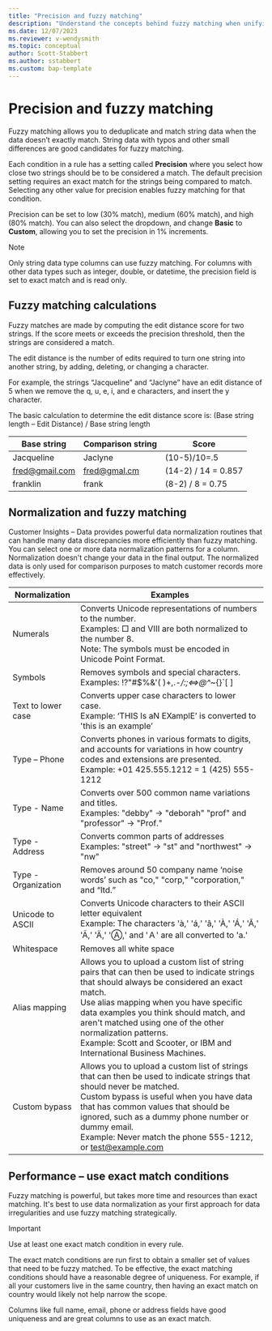 ```yaml
---
title: "Precision and fuzzy matching"
description: "Understand the concepts behind fuzzy matching when unifying data in Customer Insights - Data."
ms.date: 12/07/2023
ms.reviewer: v-wendysmith
ms.topic: conceptual
author: Scott-Stabbert
ms.author: sstabbert
ms.custom: bap-template
---
```


# Precision and fuzzy matching

Fuzzy matching allows you to deduplicate and match string data when the data doesn’t exactly match. String data with typos and other small differences are good candidates for fuzzy matching.  

Each condition in a rule has a setting called **Precision** where you select how close two strings should be to be considered a match. The default precision setting requires an exact match for the strings being compared to match. Selecting any other value for precision enables fuzzy matching for that condition.

Precision can be set to low (30% match), medium (60% match), and high (80% match). You can also select the dropdown, and change **Basic** to **Custom**, allowing you to set the precision in 1% increments.

> [!NOTE]
> Only string data type columns can use fuzzy matching. For columns with other data types such as integer, double, or datetime, the precision field is set to exact match and is read only.

## Fuzzy matching calculations

Fuzzy matches are made by computing the edit distance score for two strings. If the score meets or exceeds the precision threshold, then the strings are considered a match.  

The edit distance is the number of edits required to turn one string into another string, by adding, deleting, or changing a character.

For example, the strings “Jacqueline” and “Jaclyne” have an edit distance of 5 when we remove the q, u, e, i, and e characters, and insert the y character.

The basic calculation to determine the edit distance score is: (Base string length – Edit Distance) / Base string length

|Base string |Comparison string |Score |
|----|-----|------|
|Jacqueline |Jaclyne |(10-5)/10=.5 |
|fred@gmail.com |fred@gmal.cm |(14-2) / 14 = 0.857 |
|franklin |frank |(8-2) / 8 = 0.75 |

## Normalization and fuzzy matching

Customer Insights – Data provides powerful data normalization routines that can handle many data discrepancies more efficiently than fuzzy matching. You can select one or more data normalization patterns for a column. Normalization doesn't change your data in the final output. The normalized data is only used for comparison purposes to match customer records more effectively.

| Normalization       | Examples               |
| ------------------- | ---------------------- |
| Numerals            | Converts Unicode representations of numbers to the number.<br>Examples: □ and Ⅷ are both normalized to the number 8.<br>Note: The symbols must be encoded in Unicode Point Format.  |
| Symbols             | Removes symbols and special characters.<br>Examples: !?"#$%&'( )+,.-_/:;<=>@^_\~{}`[ ]     |
| Text to lower case  | Converts upper case characters to lower case. <br>Example: ‘THIS Is aN EXamplE’ is converted to 'this is an example’   |
| Type – Phone        | Converts phones in various formats to digits, and accounts for variations in how country codes and extensions are presented. <br>Example: +01 425.555.1212 = 1 (425) 555-1212  |
| Type - Name         | Converts over 500 common name variations and titles. <br>Examples: "debby" -> "deborah" "prof" and "professor" -> "Prof." |
| Type - Address      | Converts common parts of addresses <br>Examples: "street" -> "st" and "northwest" -> "nw"  |
| Type - Organization | Removes around 50 company name ‘noise words’ such as "co," "corp," "corporation," and “ltd.”  |
| Unicode to ASCII    | Converts Unicode characters to their ASCII letter equivalent <br>Example: The characters 'à,' 'á,' 'â,' 'À,' 'Á,' 'Â,' 'Ã,' 'Ä,' 'Ⓐ,' and 'Ａ' are all converted to 'a.'  |
| Whitespace          | Removes all white space         |
| Alias mapping       | Allows you to upload a custom list of string pairs that can then be used to indicate strings that should always be considered an exact match. <br>Use alias mapping when you have specific data examples you think should match, and aren't matched using one of the other normalization patterns. <br>Example: Scott and Scooter, or IBM and International Business Machines. |
| Custom bypass       | Allows you to upload a custom list of strings that can then be used to indicate strings that should never be matched.<br>Custom bypass is useful when you have data that has common values that should be ignored, such as a dummy phone number or dummy email. <br>Example: Never match the phone 555-1212, or test@example.com   |

## Performance – use exact match conditions

Fuzzy matching is powerful, but takes more time and resources than exact matching. It's best to use data normalization as your first approach for data irregularities and use fuzzy matching strategically.  

> [!IMPORTANT]
> Use at least one exact match condition in every rule.

The exact match conditions are run first to obtain a smaller set of values that need to be fuzzy matched. To be effective, the exact matching conditions should have a reasonable degree of uniqueness. For example, if all your customers live in the same country, then having an exact match on country would likely not help narrow the scope.

Columns like full name, email, phone or address fields have good uniqueness and are great columns to use as an exact match.